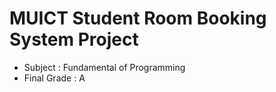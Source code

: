 # MUICT Student Room Booking System Project
- Subject : Fundamental of Programming
- Final Grade : A
